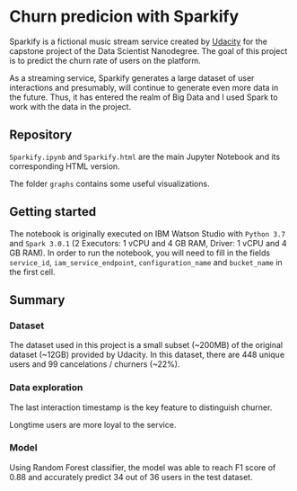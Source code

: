 # Churn predicion with Sparkify

Sparkify is a fictional music stream service created by [Udacity](https://www.udacity.com/) for the capstone project of the Data Scientist Nanodegree. The goal of this project is to predict the churn rate of users on the platform. 

As a streaming service, Sparkify generates a large dataset of user interactions and presumably, will continue to generate even more data in the future. Thus, it has entered the realm of Big Data and I used Spark to work with the data in the project.

## Repository

`Sparkify.ipynb` and `Sparkify.html` are the main Jupyter Notebook and its corresponding HTML version.

The folder `graphs` contains some useful visualizations.

## Getting started

The notebook is originally executed on IBM Watson Studio with `Python 3.7` and `Spark 3.0.1` (2 Executors: 1 vCPU and 4 GB RAM, Driver: 1 vCPU and 4 GB RAM). In order to run the notebook, you will need to fill in the fields `service_id`, `iam_service_endpoint`, `configuration_name` and `bucket_name` in the first cell.

## Summary

### Dataset

The dataset used in this project is a small subset (~200MB) of the original dataset (~12GB) provided by Udacity. In this dataset, there are 448 unique users and 99 cancelations / churners (~22%).

### Data exploration

The last interaction timestamp is the key feature to distinguish churner.

Longtime users are more loyal to the service.

### Model 

Using Random Forest classifier, the model was able to reach F1 score of 0.88 and accurately predict 34 out of 36 users in the test dataset.

